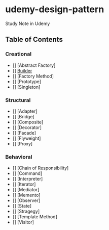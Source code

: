 # udemy-design-pattern
Study Note in Udemy

## Table of Contents
### Creational
- [] [Abstract Factory]
- [] [Builder](https://github.com/armleung/udemy-design-pattern/tree/master/Builder)
- [] [Factory Method]
- [] [Prototype]
- [] [Singleton]
### Structural
- [] [Adapter]
- [] [Bridge]
- [] [Composite]
- [] [Decorator]
- [] [Facade]
- [] [Flyweight]
- [] [Proxy]
### Behavioral
- [] [Chain of Responsibility]
- [] [Command]
- [] [Interpreter]
- [] [Iterator]
- [] [Mediator]
- [] [Memento]
- [] [Observer]
- [] [State]
- [] [Stragegy]
- [] [Template Method]
- [] [Visitor]